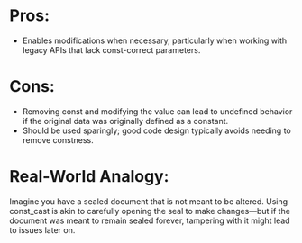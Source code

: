 # Pros:
- Enables modifications when necessary, particularly when working with legacy APIs that lack const-correct parameters.

# Cons:
- Removing const and modifying the value can lead to undefined behavior if the original data was originally defined as a constant.
- Should be used sparingly; good code design typically avoids needing to remove constness.

# Real-World Analogy: 
Imagine you have a sealed document that is not meant to be altered. Using const_cast is akin to carefully opening the seal to make changes—but if the document was meant to remain sealed forever, tampering with it might lead to issues later on.
